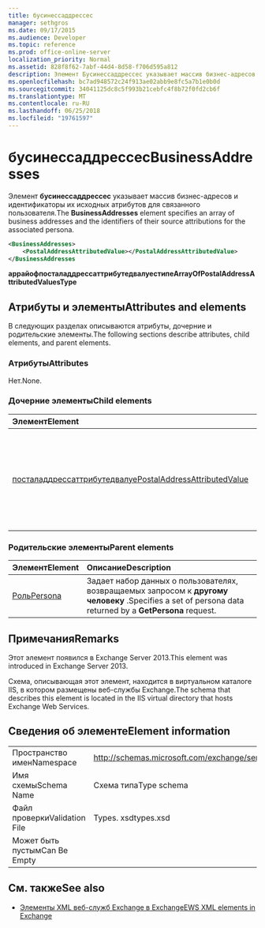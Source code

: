 ```yaml
---
title: бусинессаддрессес
manager: sethgros
ms.date: 09/17/2015
ms.audience: Developer
ms.topic: reference
ms.prod: office-online-server
localization_priority: Normal
ms.assetid: 828f8f62-7abf-44d4-8d58-f706d595a812
description: Элемент Бусинессаддрессес указывает массив бизнес-адресов и идентификаторы их исходных атрибутов для связанного пользователя.
ms.openlocfilehash: bc7ad948572c24f913ae02abb9e8fc5a7b1e0b0d
ms.sourcegitcommit: 34041125dc8c5f993b21cebfc4f8b72f0fd2cb6f
ms.translationtype: MT
ms.contentlocale: ru-RU
ms.lasthandoff: 06/25/2018
ms.locfileid: "19761597"
---
```

# <a name="businessaddresses"></a><span data-ttu-id="58e98-103">бусинессаддрессес</span><span class="sxs-lookup"><span data-stu-id="58e98-103">BusinessAddresses</span></span>

<span data-ttu-id="58e98-104">Элемент **бусинессаддрессес** указывает массив бизнес-адресов и идентификаторы их исходных атрибутов для связанного пользователя.</span><span class="sxs-lookup"><span data-stu-id="58e98-104">The **BusinessAddresses** element specifies an array of business addresses and the identifiers of their source attributions for the associated persona.</span></span> 
  
```XML
<BusinessAddresses>
    <PostalAddressAttributedValue></PostalAddressAttributedValue>
</BusinessAddresses
```

 <span data-ttu-id="58e98-105">**аррайофпосталаддрессаттрибутедвалуестипе**</span><span class="sxs-lookup"><span data-stu-id="58e98-105">**ArrayOfPostalAddressAttributedValuesType**</span></span>
## <a name="attributes-and-elements"></a><span data-ttu-id="58e98-106">Атрибуты и элементы</span><span class="sxs-lookup"><span data-stu-id="58e98-106">Attributes and elements</span></span>

<span data-ttu-id="58e98-107">В следующих разделах описываются атрибуты, дочерние и родительские элементы.</span><span class="sxs-lookup"><span data-stu-id="58e98-107">The following sections describe attributes, child elements, and parent elements.</span></span>
  
### <a name="attributes"></a><span data-ttu-id="58e98-108">Атрибуты</span><span class="sxs-lookup"><span data-stu-id="58e98-108">Attributes</span></span>

<span data-ttu-id="58e98-109">Нет.</span><span class="sxs-lookup"><span data-stu-id="58e98-109">None.</span></span>
  
### <a name="child-elements"></a><span data-ttu-id="58e98-110">Дочерние элементы</span><span class="sxs-lookup"><span data-stu-id="58e98-110">Child elements</span></span>

|<span data-ttu-id="58e98-111">**Элемент**</span><span class="sxs-lookup"><span data-stu-id="58e98-111">**Element**</span></span>|<span data-ttu-id="58e98-112">**Описание**</span><span class="sxs-lookup"><span data-stu-id="58e98-112">**Description**</span></span>|
|:-----|:-----|
|[<span data-ttu-id="58e98-113">посталаддрессаттрибутедвалуе</span><span class="sxs-lookup"><span data-stu-id="58e98-113">PostalAddressAttributedValue</span></span>](postaladdressattributedvalue.md) <br/> |<span data-ttu-id="58e98-114">Указывает экземпляр массива почтовых адресов и связанные с ними атрибуты.</span><span class="sxs-lookup"><span data-stu-id="58e98-114">Specifies an instance of an array of postal addresses and their associated attributions.</span></span>  <br/> |
   
### <a name="parent-elements"></a><span data-ttu-id="58e98-115">Родительские элементы</span><span class="sxs-lookup"><span data-stu-id="58e98-115">Parent elements</span></span>

|<span data-ttu-id="58e98-116">**Элемент**</span><span class="sxs-lookup"><span data-stu-id="58e98-116">**Element**</span></span>|<span data-ttu-id="58e98-117">**Описание**</span><span class="sxs-lookup"><span data-stu-id="58e98-117">**Description**</span></span>|
|:-----|:-----|
|[<span data-ttu-id="58e98-118">Роль</span><span class="sxs-lookup"><span data-stu-id="58e98-118">Persona</span></span>](persona.md) <br/> |<span data-ttu-id="58e98-119">Задает набор данных о пользователях, возвращаемых запросом к **другому человеку** .</span><span class="sxs-lookup"><span data-stu-id="58e98-119">Specifies a set of persona data returned by a **GetPersona** request.</span></span>  <br/> |
   
## <a name="remarks"></a><span data-ttu-id="58e98-120">Примечания</span><span class="sxs-lookup"><span data-stu-id="58e98-120">Remarks</span></span>

<span data-ttu-id="58e98-121">Этот элемент появился в Exchange Server 2013.</span><span class="sxs-lookup"><span data-stu-id="58e98-121">This element was introduced in Exchange Server 2013.</span></span>
  
<span data-ttu-id="58e98-122">Схема, описывающая этот элемент, находится в виртуальном каталоге IIS, в котором размещены веб-службы Exchange.</span><span class="sxs-lookup"><span data-stu-id="58e98-122">The schema that describes this element is located in the IIS virtual directory that hosts Exchange Web Services.</span></span>
  
## <a name="element-information"></a><span data-ttu-id="58e98-123">Сведения об элементе</span><span class="sxs-lookup"><span data-stu-id="58e98-123">Element information</span></span>

|||
|:-----|:-----|
|<span data-ttu-id="58e98-124">Пространство имен</span><span class="sxs-lookup"><span data-stu-id="58e98-124">Namespace</span></span>  <br/> |http://schemas.microsoft.com/exchange/services/2006/types  <br/> |
|<span data-ttu-id="58e98-125">Имя схемы</span><span class="sxs-lookup"><span data-stu-id="58e98-125">Schema Name</span></span>  <br/> |<span data-ttu-id="58e98-126">Схема типа</span><span class="sxs-lookup"><span data-stu-id="58e98-126">Type schema</span></span>  <br/> |
|<span data-ttu-id="58e98-127">Файл проверки</span><span class="sxs-lookup"><span data-stu-id="58e98-127">Validation File</span></span>  <br/> |<span data-ttu-id="58e98-128">Types. xsd</span><span class="sxs-lookup"><span data-stu-id="58e98-128">types.xsd</span></span>  <br/> |
|<span data-ttu-id="58e98-129">Может быть пустым</span><span class="sxs-lookup"><span data-stu-id="58e98-129">Can Be Empty</span></span>  <br/> ||
   
## <a name="see-also"></a><span data-ttu-id="58e98-130">См. также</span><span class="sxs-lookup"><span data-stu-id="58e98-130">See also</span></span>



- [<span data-ttu-id="58e98-131">Элементы XML веб-служб Exchange в Exchange</span><span class="sxs-lookup"><span data-stu-id="58e98-131">EWS XML elements in Exchange</span></span>](ews-xml-elements-in-exchange.md)

